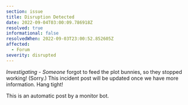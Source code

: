 ```yaml
---
section: issue
title: Disruption Detected
date: 2022-09-04T03:00:09.786918Z
resolved: true
informational: false
resolvedWhen: 2022-09-03T23:00:52.852605Z
affected:
  - Forum
severity: disrupted
---
```

*Investigating* - _Someone_ forgot to feed the plot bunnies, so they stopped working! (Sorry.) This incident post will be updated once we have more information. Hang tight!

This is an automatic post by a monitor bot.
        